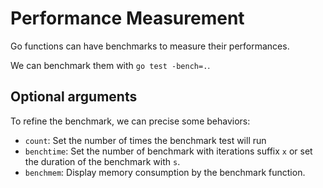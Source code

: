 # Performance Measurement

Go functions can have benchmarks to measure their performances.

We can benchmark them with `go test -bench=.`. 

## Optional arguments

To refine the benchmark, we can precise some behaviors:

- `count`: Set the number of times the benchmark test will run
- `benchtime`: Set the number of benchmark with iterations suffix `x` or set the duration of the benchmark with `s`.
- `benchmem`: Display memory consumption by the benchmark function.